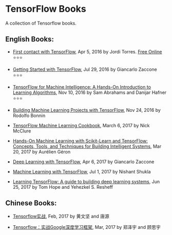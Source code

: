 # TensorFlow Books
A collection of Tensorflow books.

## English Books:

- [First contact with TensorFlow](), Apr 5, 2016 by Jordi Torres. [Free Online](http://jorditorres.org/first-contact-with-tensorflow/) :star::star::star:

- [Getting Started with TensorFlow](), Jul 29, 2016 by Giancarlo Zaccone :star::star::star:

- [TensorFlow for Machine Intelligence: A Hands-On Introduction to Learning Algorithms](), Nov 10, 2016 by Sam Abrahams and Danijar Hafner :star::star::star:

- [Building Machine Learning Projects with TensorFlow](), Nov 24, 2016 by Rodolfo Bonnin

- [TensorFlow Machine Learning Cookbook](), March 6, 2017 by Nick McClure

- [Hands-On Machine Learning with Scikit-Learn and TensorFlow: Concepts, Tools, and Techniques for Building Intelligent Systems](), Mar 20, 2017 by Aurélien Géron

- [Deep Learning with TensorFlow](), Apr 6, 2017 by Giancarlo Zaccone

- [Machine Learning with TensorFlow](http://www.tensorflowbook.com), Jul 1, 2017 by Nishant Shukla

- [Learning TensorFlow: A guide to building deep learning systems](), Jun 25, 2017 by Tom Hope and Yehezkel S. Resheff

## Chinese Books:

- [Tensorflow实战](https://book.douban.com/subject/26974266/), Feb, 2017 by 黄文坚 and 唐源

- [Tensorflow：实战Google深度学习框架](https://github.com/Bjoux2), Mar, 2017 by 郑泽宇 and 顾思宇
